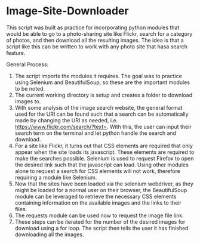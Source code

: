 # Image-Site-Downloader

This script was built as practice for incorporating python modules that would be able to go to a photo-sharing site like Flickr, search for a category of photos, and then download all the resulting images. The idea is that a script like this can be written to work with any photo site that hasa search feature.

General Process:
1. The script imports the modules it requires. The goal was to practice using Selenium and BeautifulSoup, so these are the important modules to be noted.
2. The current working directory is setup and creates a folder to download images to.
3. With some analysis of the image search website, the general format used for the URI can be found such that a search can be automatically made by changing the URI as needed, i.e. https://www.flickr.com/search/?text=<insert search term here>. With this, the user can input their search term on the terminal and let python handle the search and download.
4. For a site like Flickr, it turns out that CSS elements are required that only appear when the site loads its javascript. These elements are required to make the searches possible. Selenium is used to request Firefox to open the desired link such that the javascript can load. Using other modules alone to request a search for CSS elements will not work, therefore requiring a module like Selenium. 
5. Now that the sites have been loaded via the selenium webdriver, as they might be loaded for a normal user on their browser, the BeautifulSoup module can be leveraged to retrieve the necessary CSS elements containing information on the available images and the links to their files.
6. The requests module can be used now to request the image file link. 
7. These steps can be iterated for the number of the desired images for download using a for loop. The script then tells the user it has finished downloading all the images. 
